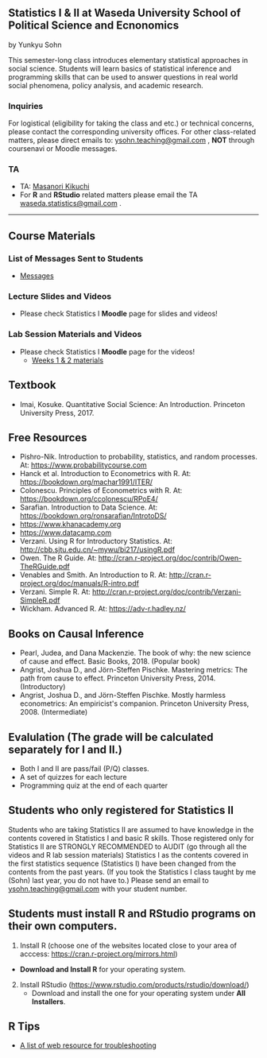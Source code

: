 ## Statistics I & II at Waseda University School of Political Science and Ecnonomics

by Yunkyu Sohn

This semester-long class introduces elementary statistical approaches in social science. Students will learn basics of statistical inference and programming skills that can be used to answer questions in real world social phenomena, policy analysis, and academic research.

### Inquiries
For logistical (eligibility for taking the class and etc.) or technical concerns, please contact the corresponding university offices. For other class-related matters, please direct emails to: ysohn.teaching@gmail.com , **NOT** through coursenavi or Moodle messages. 

### TA 

* TA: [Masanori Kikuchi](mailto:waseda.statistics@gmail.com)
* For **R** and **RStudio** related matters please email the TA waseda.statistics@gmail.com .
 
---

## Course Materials


### List of Messages Sent to Students 

* [Messages](messages.md)

### Lecture Slides and Videos 
* Please check Statistics I **Moodle** page for slides and videos! 

### Lab Session Materials and Videos 
* Please check Statistics I **Moodle** page for the videos! 
	- [Weeks 1 & 2 materials](https://github.com/ysohn/stats/blob/master/lab/StatisticsI_SOHN_lab01.zip)

## Textbook
* Imai, Kosuke. Quantitative Social Science: An Introduction. Princeton University Press, 2017.

## Free Resources
* Pishro-Nik. Introduction to probability, statistics, and random processes. At: https://www.probabilitycourse.com
* Hanck et al. Introduction to Econometrics with R. At: https://bookdown.org/machar1991/ITER/
* Colonescu. Principles of Econometrics with R. At: https://bookdown.org/ccolonescu/RPoE4/
* Sarafian. Introduction to Data Science. At: https://bookdown.org/ronsarafian/IntrotoDS/
* https://www.khanacademy.org
* https://www.datacamp.com
* Verzani. Using R for Introductory Statistics. At: http://cbb.sjtu.edu.cn/~mywu/bi217/usingR.pdf
* Owen. The R Guide. At: http://cran.r-project.org/doc/contrib/Owen-TheRGuide.pdf
* Venables and Smith. An Introduction to R. At: http://cran.r-project.org/doc/manuals/R-intro.pdf
* Verzani. Simple R. At: http://cran.r-project.org/doc/contrib/Verzani-SimpleR.pdf
* Wickham. Advanced R. At: https://adv-r.hadley.nz/

## Books on Causal Inference
* Pearl, Judea, and Dana Mackenzie. The book of why: the new science of cause and effect. Basic Books, 2018. (Popular book)
* Angrist, Joshua D., and Jörn-Steffen Pischke. Mastering metrics: The path from cause to effect. Princeton University Press, 2014. (Introductory)
* Angrist, Joshua D., and Jörn-Steffen Pischke. Mostly harmless econometrics: An empiricist's companion. Princeton University Press, 2008. (Intermediate)

## Evalulation (The grade will be calculated separately for I and II.)
* Both I and II are pass/fail (P/Q) classes.
* A set of quizzes for each lecture
* Programming quiz at the end of each quarter 

## Students who only registered for Statistics II 
Students who are taking Statistics II are assumed to have knowledge in the contents covered in Statistics I and basic R skills. Those registered only for Statistics II are STRONGLY RECOMMENDED to AUDIT (go through all the videos and R lab session materials) Statistics I as the contents covered in the first statistics sequence (Statistics I) have been changed from the contents from the past years. (If you took the Statistics I class taught by me (Sohn) last year, you do not have to.) Please send an email to ysohn.teaching@gmail.com with your student number. 

## Students must install R and RStudio programs on their own computers.

1. Install R (choose one of the websites located close to your area of acccess: https://cran.r-project.org/mirrors.html)
 - **Download and Install R** for your operating system.
2. Install RStudio (https://www.rstudio.com/products/rstudio/download/)
	- Download and install the one for your operating system under **All Installers**.
 	 
  
## R Tips

* [A list of web resource for troubleshooting](Rtips.md)